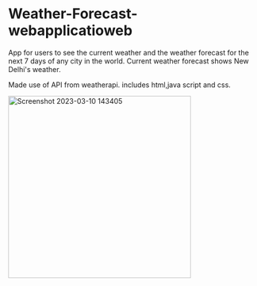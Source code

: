# Weather-Forecast-webapplicatioweb 
App for users to see the current weather and the weather forecast for the next 7 days of any city in the world.
Current weather forecast shows New Delhi's weather.

Made use of API from weatherapi.
includes html,java script and css.

<img width="368" alt="Screenshot 2023-03-10 143405" src="https://user-images.githubusercontent.com/99140002/224273786-c9802a22-157c-459f-8342-b254ee899b4c.png">
